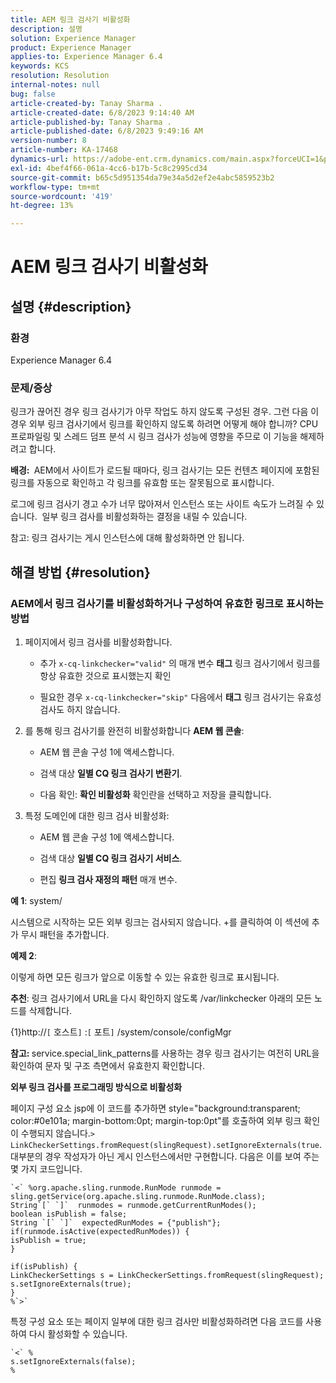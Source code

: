 ```yaml
---
title: AEM 링크 검사기 비활성화
description: 설명
solution: Experience Manager
product: Experience Manager
applies-to: Experience Manager 6.4
keywords: KCS
resolution: Resolution
internal-notes: null
bug: false
article-created-by: Tanay Sharma .
article-created-date: 6/8/2023 9:14:40 AM
article-published-by: Tanay Sharma .
article-published-date: 6/8/2023 9:49:16 AM
version-number: 8
article-number: KA-17468
dynamics-url: https://adobe-ent.crm.dynamics.com/main.aspx?forceUCI=1&pagetype=entityrecord&etn=knowledgearticle&id=f6afb8e1-dc05-ee11-8f6e-6045bd006b3d
exl-id: 4bef4f66-061a-4cc6-b17b-5c8c2995cd34
source-git-commit: b65c5d951354da79e34a5d2ef2e4abc5859523b2
workflow-type: tm+mt
source-wordcount: '419'
ht-degree: 13%

---
```


# AEM 링크 검사기 비활성화

## 설명 {#description}


### <b>환경</b>

Experience Manager 6.4



### <b>문제/증상</b>

링크가 끊어진 경우 링크 검사기가 아무 작업도 하지 않도록 구성된 경우. 그런 다음 이 경우 외부 링크 검사기에서 링크를 확인하지 않도록 하려면 어떻게 해야 합니까? CPU 프로파일링 및 스레드 덤프 분석 시 링크 검사가 성능에 영향을 주므로 이 기능을 해제하려고 합니다.

<b>배경: </b> AEM에서 사이트가 로드될 때마다, 링크 검사기는 모든 컨텐츠 페이지에 포함된 링크를 자동으로 확인하고 각 링크를 유효함 또는 잘못됨으로 표시합니다.

로그에 링크 검사기 경고 수가 너무 많아져서 인스턴스 또는 사이트 속도가 느려질 수 있습니다.  일부 링크 검사를 비활성화하는 결정을 내릴 수 있습니다.

참고: 링크 검사기는 게시 인스턴스에 대해 활성화하면 안 됩니다.


## 해결 방법 {#resolution}


### AEM에서 링크 검사기를 비활성화하거나 구성하여 유효한 링크로 표시하는 방법

1. 페이지에서 링크 검사를 비활성화합니다.

   - 추가 `x-cq-linkchecker="valid"` 의 매개 변수 <b>태그</b> 링크 검사기에서 링크를 항상 유효한 것으로 표시했는지 확인


   - 필요한 경우 `x-cq-linkchecker="skip"` 다음에서 <b>태그</b> 링크 검사기는 유효성 검사도 하지 않습니다.
2. 를 통해 링크 검사기를 완전히 비활성화합니다 <b>AEM 웹 콘솔</b>:
   - AEM 웹 콘솔 구성 1에 액세스합니다.


   - 검색 대상 <b>일별 CQ 링크 검사기 변환기</b>.


   - 다음 확인: <b>확인 비활성화</b> 확인란을 선택하고 저장을 클릭합니다.
3. 특정 도메인에 대한 링크 검사 비활성화:
   - AEM 웹 콘솔 구성 1에 액세스합니다.


   - 검색 대상 <b>일별 CQ 링크 검사기 서비스</b>.


   - 편집 <b>링크 검사 재정의 패턴</b> 매개 변수.


<b>예 1</b>: system/

시스템으로 시작하는 모든 외부 링크는 검사되지 않습니다. +를 클릭하여 이 섹션에 추가 무시 패턴을 추가합니다.

<b>예제 2</b>:

이렇게 하면 모든 링크가 앞으로 이동할 수 있는 유효한 링크로 표시됩니다.

<b>추천</b>: 링크 검사기에서 URL을 다시 확인하지 않도록 /var/linkchecker 아래의 모든 노드를 삭제합니다.

{1}http://`[` 호스트`]` :`[` 포트`]` /system/console/configMgr

<b>참고: </b>service.special_link_patterns를 사용하는 경우 링크 검사기는 여전히 URL을 확인하여 문자 및 구조 측면에서 유효한지 확인합니다.

<b>외부 링크 검사를 프로그래밍 방식으로 비활성화</b>

페이지 구성 요소 jsp에 이 코드를 추가하면 style=&quot;background:transparent; color:#0e101a; margin-bottom:0pt; margin-top:0pt&quot;를 호출하여 외부 링크 확인이 수행되지 않습니다.`>` `LinkCheckerSettings.fromRequest(slingRequest).setIgnoreExternals(true`. 대부분의 경우 작성자가 아닌 게시 인스턴스에서만 구현합니다. 다음은 이를 보여 주는 몇 가지 코드입니다.




```
`<` %org.apache.sling.runmode.RunMode runmode = sling.getService(org.apache.sling.runmode.RunMode.class);
String`[` `]`  runmodes = runmode.getCurrentRunModes();
boolean isPublish = false;
String `[` `]`  expectedRunModes = {"publish"};
if(runmode.isActive(expectedRunModes)) {
isPublish = true;
}

if(isPublish) {
LinkCheckerSettings s = LinkCheckerSettings.fromRequest(slingRequest);
s.setIgnoreExternals(true);
}
%`>`
```




특정 구성 요소 또는 페이지 일부에 대한 링크 검사만 비활성화하려면 다음 코드를 사용하여 다시 활성화할 수 있습니다.


```
`<` %
s.setIgnoreExternals(false);
%
```
